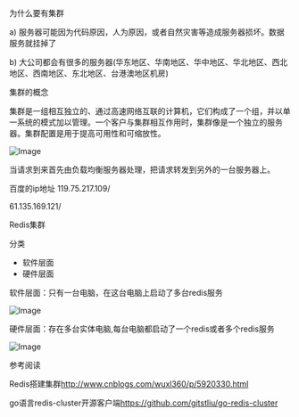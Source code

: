 
为什么要有集群

a) 服务器可能因为代码原因，人为原因，或者自然灾害等造成服务器损坏。数据服务就挂掉了

b) 大公司都会有很多的服务器(华东地区、华南地区、华中地区、华北地区、西北地区、西南地区、东北地区、台港澳地区机房)



集群的概念

集群是一组相互独立的、通过高速网络互联的计算机，它们构成了一个组，并以单一系统的模式加以管理。一个客户与集群相互作用时，集群像是一个独立的服务器。集群配置是用于提高可用性和可缩放性。

![Image](images/e1522a4f6139ef9846c29b2092ca2bb3e0252adf.png)

当请求到来首先由负载均衡服务器处理，把请求转发到另外的一台服务器上。

百度的ip地址 119.75.217.109/

   61.135.169.121/

Redis集群

分类

- 软件层面
- 硬件层面

软件层面：只有一台电脑，在这台电脑上启动了多台redis服务

![Image](images/535a1c7e898e4ea563f10da8ff853ca5ccc8396d.png)

硬件层面：存在多台实体电脑,每台电脑都启动了一个redis或者多个redis服务

![Image](images/904b4896c6d4d6998bd131e91593a12b717ff98b.png)

参考阅读

Redis搭建集群<http://www.cnblogs.com/wuxl360/p/5920330.html>

go语言redis-cluster开源客户端<https://github.com/gitstliu/go-redis-cluster>
